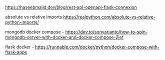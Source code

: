 https://haseebmajid.dev/blog/rest-api-openapi-flask-connexion

absolute vs relative imports https://realpython.com/absolute-vs-relative-python-imports/

mongodb docker compose - https://dev.to/sonyarianto/how-to-spin-mongodb-server-with-docker-and-docker-compose-2lef

flask docker - https://runnable.com/docker/python/docker-compose-with-flask-apps